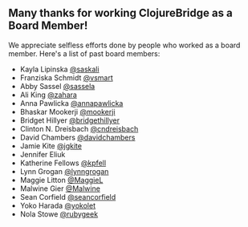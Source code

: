 ## Many thanks for working ClojureBridge as a Board Member!

We appreciate selfless efforts done by people who worked as a board member.
Here's a list of past board members:

- Kayla Lipinska [@saskali](https://github.com/saskali/)
- Franziska Schmidt [@vsmart](https://github.com/vsmart)
- Abby Sassel [@sassela](https://github.com/sassela)
- Ali King [@zahara](https://github.com/zahara)
- Anna Pawlicka [@annapawlicka](https://github.com/annapawlicka)
- Bhaskar Mookerji [@mookerji](https://github.com/mookerji)
- Bridget Hillyer [@bridgethillyer](https://github.com/bridgethillyer)
- Clinton N. Dreisbach [@cndreisbach](https://github.com/cndreisbach)
- David Chambers [@davidchambers](https://github.com/davidchambers)
- Jamie Kite [@jgkite](https://github.com/jgkite)
- Jennifer Eliuk
- Katherine Fellows [@kpfell](https://github.com/k4y3ff)
- Lynn Grogan [@lynngrogan](https://github.com/lynngrogan)
- Maggie Litton [@MaggieL](https://github.com/MaggieL)
- Malwine Gier [@Malwine](https://github.com/Malwine)
- Sean Corfield [@seancorfield](https://github.com/seancorfield)
- Yoko Harada [@yokolet](https://github.com/yokolet)
- Nola Stowe [@rubygeek](https://github.com/rubygeek)
